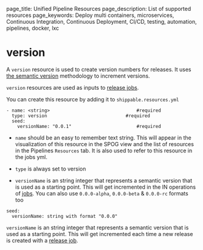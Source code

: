 page_title: Unified Pipeline Resources
page_description: List of supported resources
page_keywords: Deploy multi containers, microservices, Continuous Integration, Continuous Deployment, CI/CD, testing, automation, pipelines, docker, lxc

# version
A `version` resource is used to create version numbers for releases. It uses <a href="http://www.semver.org/" target="_blank">the semantic version</a> methodology to increment versions.

`version` resources are used as inputs to [release jobs](../jobs/release/).

You can create this resource by adding it to `shippable.resources.yml`
```
- name: <string>                         		#required
  type: version                            	#required
  seed:
    versionName: "0.0.1"                    	#required
```

* `name` should be an easy to remember text string. This will appear in the visualization of this resource in the SPOG view and the list of resources in the Pipelines `Resources` tab. It is also used to refer to this resource in the jobs yml.

* `type` is always set to version

* `versionName` is an string integer that represents a semantic version that is used 
as a starting point. This will get incremented in the IN operations of [jobs](#jobs). 
You can also use `0.0.0-alpha`, `0.0.0-beta` & `0.0.0-rc` formats too

```
seed:
  versionName: string with format "0.0.0"
```
`versionName` is an string integer that represents a semantic version that is used 
as a starting point. This will get incremented each time a new release is created with a [release job](../jobs/release/). 


